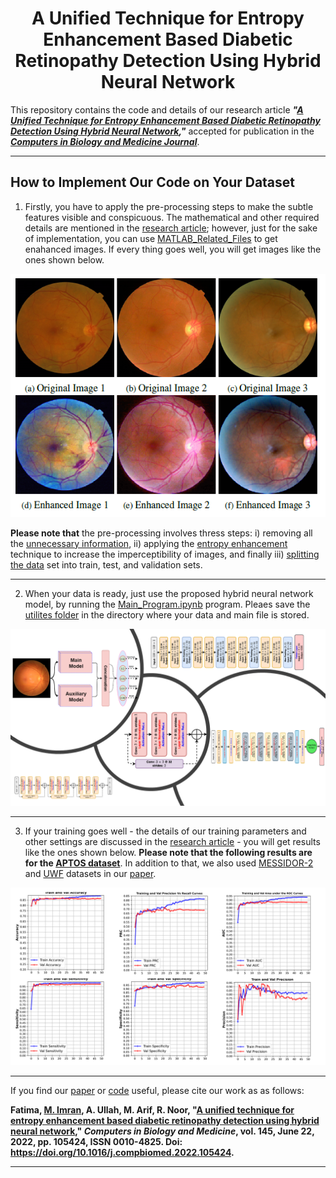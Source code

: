 <h1 align="center" >
    A Unified Technique for Entropy Enhancement Based Diabetic Retinopathy Detection Using Hybrid Neural Network
</h1>

This repository contains the code and details of our research article **_"[A Unified Technique for Entropy Enhancement Based Diabetic Retinopathy Detection Using Hybrid Neural Network](https://www.sciencedirect.com/science/article/abs/pii/S0010482522002165?via%3Dihub),"_** accepted for publication in the **_[Computers in Biology and Medicine Journal](https://www.journals.elsevier.com/computers-in-biology-and-medicine)_**.

<hr/>

## How to Implement Our Code on Your Dataset
1. Firstly, you have to apply the pre-processing steps to make the subtle features visible and conspicuous. The mathematical and other required details are mentioned in the [research article](https://www.sciencedirect.com/science/article/abs/pii/S0010482522002165?via%3Dihub); however, just for the sake of implementation, you can use [MATLAB_Related_Files](https://github.com/ImranNust/DiabeticRetinoPathyDetection/tree/main/MATLAB_Related_Files) to get enahanced images. If every thing goes well, you will get images like the ones shown below.

<p align="center">
  <img src="https://github.com/ImranNust/DiabeticRetinoPathyDetection/blob/main/MATLAB_Related_Files/origina_highlighted.png" />
</p>


**Please note that** the pre-processing involves thress steps: i) removing all the [unnecessary information](https://github.com/ImranNust/DiabeticRetinoPathyDetection/tree/main/MATLAB_Related_Files/UnnecessayDetailRemoval), ii) applying the [entropy enhancement](https://github.com/ImranNust/DiabeticRetinoPathyDetection/tree/main/MATLAB_Related_Files/Entropy_Enhancemnet) technique to increase the imperceptibility of images, and finally iii) [splitting the data](https://github.com/ImranNust/DiabeticRetinoPathyDetection/tree/main/MATLAB_Related_Files/Test_Val_Train_Split) set into train, test, and validation sets.

<hr/>

2. When your data is ready, just use the proposed hybrid neural network model, by running the [Main_Program.ipynb](https://github.com/ImranNust/DiabeticRetinoPathyDetection/blob/main/Main_Program_For_Training_and_Testing.ipynb) program. Pleaes save the [utilites folder](https://github.com/ImranNust/DiabeticRetinoPathyDetection/tree/main/utilities) in the directory where your data and main file is stored. 


<p align="center">
  <img src="https://github.com/ImranNust/DiabeticRetinoPathyDetection/blob/main/model_synopsis.png" />
</p>

<hr/>

3. If your training goes well - the details of our training parameters and other settings are discussed in the [research article](https://www.sciencedirect.com/science/article/abs/pii/S0010482522002165?via%3Dihub) - you will get results like the ones shown below. **Please note that the following results are for the [APTOS dataset](https://www.kaggle.com/c/aptos2019-blindness-detection)**. In addition to that, we also used [MESSIDOR-2](https://www.adcis.net/en/third-party/messidor2/) and [UWF](https://www.nature.com/articles/s41598-021-81539-3) datasets in our [paper](https://authors.elsevier.com/a/1ep0-2OYd01Br). 

<p align="center">
  <img src="https://github.com/ImranNust/DiabeticRetinoPathyDetection/blob/main/results.png" />
</p>

<hr/>

If you find our [paper](https://authors.elsevier.com/a/1ep0-2OYd01Br) or [code](https://github.com/ImranNust/DiabeticRetinoPathyDetection) useful, please cite our work as as follows:

**Fatima, [M. Imran](https://github.com/ImranNust), A. Ullah, M. Arif, R. Noor, "[A unified technique for entropy enhancement based diabetic retinopathy detection using hybrid neural network](https://www.sciencedirect.com/science/article/abs/pii/S0010482522002165?via%3Dihub)," _Computers in Biology and Medicine_, vol. 145, June 22, 2022, pp. 105424, ISSN 0010-4825. Doi: https://doi.org/10.1016/j.compbiomed.2022.105424.**

<hr/>
